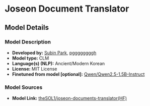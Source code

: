 # Joseon Document Translator

## Model Details

### Model Description

- **Developed by:** [Subin Park](https://github.com/SOL1archive), [pggggggggh](https://github.com/pggggggggh)
- **Model type:** CLM
- **Language(s) (NLP):** Ancient/Modern Korean
- **License:** MIT License
- **Finetuned from model [optional]:** [Qwen/Qwen2.5-1.5B-Instruct](https://huggingface.co/Qwen/Qwen2.5-1.5B-Instruct)

### Model Sources

<!-- Provide the basic links for the model. -->

- **Model Link:** [theSOL1/joseon-documents-translator(HF)](https://huggingface.co/theSOL1/joseon-documents-translator)
